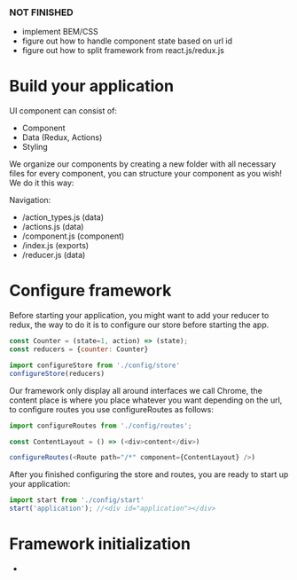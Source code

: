 ### NOT FINISHED
* implement BEM/CSS
* figure out how to handle component state based on url id
* figure out how to split framework from react.js/redux.js

# Build your application

UI component can consist of:
  - Component
  - Data (Redux, Actions)
  - Styling

We organize our components by creating a new folder with all necessary files for every component, you can structure your component as you wish! We do it this way:

Navigation:
- /action_types.js (data)
- /actions.js (data)
- /component.js (component)
- /index.js (exports)
- /reducer.js (data)

# Configure framework

Before starting your application, you might want to add your reducer to redux, the way to do it is to configure our store before starting the app.

```javascript
const Counter = (state=1, action) => (state);
const reducers = {counter: Counter}

import configureStore from './config/store'
configureStore(reducers)
```

Our framework only display all around interfaces we call Chrome, the content place is where you place whatever you want depending on the url, to configure routes you use configureRoutes as follows:

```javascript
import configureRoutes from './config/routes';

const ContentLayout = () => (<div>content</div>)

configureRoutes(<Route path="/*" component={ContentLayout} />)
```

After you finished configuring the store and routes, you are ready to start up your application:

```javascript
import start from './config/start'
start('application'); //<div id="application"></div>
```

# Framework initialization

-
